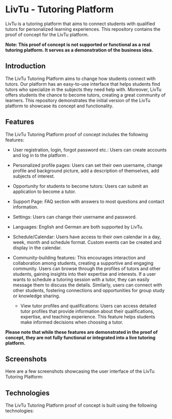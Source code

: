 # LivTu - Tutoring Platform

LivTu is a tutoring platform that aims to connect students with qualified tutors for personalized learning experiences. This repository contains the proof of concept for the LivTu platform.

**Note: This proof of concept is not supported or functional as a real tutoring platform. It serves as a demonstration of the business idea.**

## Introduction

The LivTu Tutoring Platform aims to change how students connect with tutors. Our platform has an easy-to-use interface that helps students find tutors who specialize in the subjects they need help with. Moreover, LivTu offers students 
the chance to become tutors, creating a great community of learners. This repository demonstrates the initial version of the LivTu platform to showcase its concept and functionality.

## Features
The LivTu Tutoring Platform proof of concept includes the following features:

- User registration, login, forgot password etc.: Users can create accounts and log in to the platform .

- Personalized profile pages: Users can set their own username, change profile and background picture, add a description of themselves, add subjects of interest.

- Opportunity for students to become tutors: Users can submit an application to become a tutor.

- Support Page: FAQ section with answers to most questions and contact information.

- Settings: Users can change their username and password.

- Languages: English and German are both supported by LivTu.

- Schedule/Calendar: Users have access to their own calendar in a day, week, month and schedule format. Custom events can be created and display in the calendar.

- Community-building features: This encourages interaction and collaboration among students, creating a supportive and engaging community. Users can browse through the profiles of tutors and other students, gaining insights into their expertise and interests. If a user wants to schedule a tutoring session with a tutor, they can easily message them to discuss the details. Similarly, users can connect with other students, fostering connections and opportunities for group study or knowledge sharing. 

    - View tutor profiles and qualifications: Users can access detailed tutor profiles that provide information about their qualifications, expertise, and teaching experience. This feature helps students make informed decisions when choosing a tutor.

**Please note that while these features are demonstrated in the proof of concept, they are not fully functional or integrated into a live tutoring platform.**

## Screenshots
Here are a few screenshots showcasing the user interface of the LivTu Tutoring Platform:

## Technologies
The LivTu Tutoring Platform proof of concept is built using the following technologies:
